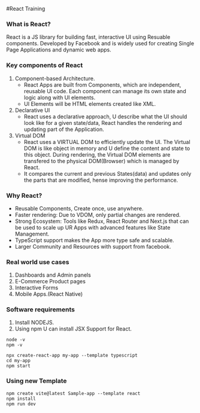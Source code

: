 #React Training
### What is React?
React is a JS library for building fast, interactive UI using Resuable components. Developed by Facebook and is widely used for creating Single Page Applications and dynamic web apps. 

### Key components of React
1. Component-based Architecture. 
    - React Apps are built from Components, which are independent, reusable UI code. Each component can manage its own state and logic along with UI elements. 
    - UI Elements will be HTML elements created like XML. 
2. Declarative UI
    - React uses a declarative approach, U describe what the UI should look like for a given state/data, React handles the rendering and updating part of the Application. 
3. Virtual DOM
    - React uses a VIRTUAL DOM to efficiently update the UI. The Virtual DOM is like object in memory and U define the content and state to this object. During rendering, the Virtual DOM elements are transfered to the physical DOM(Browser) which is managed by React. 
    - It compares the current and previous States(data) and updates only the parts that are modified, hense improving the performance.
    
### Why React?
- Reusable Components, Create once, use anywhere. 
- Faster rendering: Due to VDOM, only partial changes are rendered.
- Strong Ecosystem: Tools like Redux, React Router and Next.js that can be used to scale up UR Apps with advanced features like State Management. 
- TypeScript support makes the App more type safe and scalable. 
- Larger Community and Resources with support from facebook.

### Real world use cases
1. Dashboards and Admin panels
2. E-Commerce Product pages
3. Interactive Forms
4. Mobile Apps.(React Native)

### Software requirements
1. Install NODEJS.
2. Using npm U can install JSX Support for React.
```
node -v
npm -v

npx create-react-app my-app --template typescript
cd my-app
npm start
```  

### Using new Template
```
npm create vite@latest Sample-app --template react
npm install
npm run dev
```
